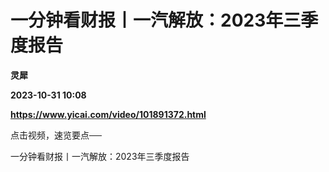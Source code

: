 # 一分钟看财报丨一汽解放：2023年三季度报告
**灵犀**

**2023-10-31 10:08**

**https://www.yicai.com/video/101891372.html**

点击视频，速览要点──

一分钟看财报丨一汽解放：2023年三季度报告